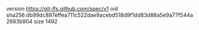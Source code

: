 version https://git-lfs.github.com/spec/v1
oid sha256:db99dc897effea711c522dae9acebd518d9f1dd83d88a5e9a77f544a2683b904
size 1492
